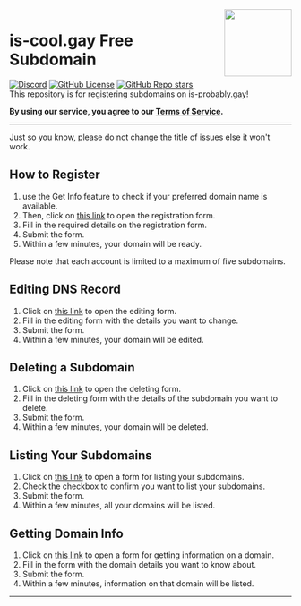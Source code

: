 <img src="https://cdn.jsdelivr.net/gh/googlei18n/noto-emoji/svg/emoji_u1f308.svg" align="right" width="120"/>

# is-cool.gay Free Subdomain  
[![Discord](https://img.shields.io/discord/891325967203729472?color=5865F2&label=discord&style=for-the-badge)](https://discord.gg/uQ4UXANnP2) [![GitHub License](https://img.shields.io/github/license/is-probably-gay/is-probably-gay?style=for-the-badge)](https://github.com/is-probably-gay/is-probably-gay/blob/main/LICENSE) [![GitHub Repo stars](https://img.shields.io/github/stars/is-probably-gay/is-probably-gay?style=for-the-badge)](https://github.com/is-probably-gay/is-probably-gay/stargazers)  
This repository is for registering subdomains on is-probably.gay!

**By using our service, you agree to our [Terms of Service](https://github.com/is-probably-gay/is-probably-gay/blob/main/TOS.md).**
* * *
Just so you know, please do not change the title of issues else it won't work.
## How to Register
1. use the Get Info feature to check if your preferred domain name is available.
2. Then, click on [this link](https://github.com/Aedotris/is-cool.gay/issues/new?template=register.yml&title=Register) to open the registration form.
3. Fill in the required details on the registration form.
4. Submit the form.
5. Within a few minutes, your domain will be ready.

Please note that each account is limited to a maximum of five subdomains.

## Editing DNS Record
1. Click on [this link](https://github.com/Aedotris/is-cool.gay/issues/new?template=edit.yml&title=Edit) to open the editing form.
2. Fill in the editing form with the details you want to change.
3. Submit the form.
4. Within a few minutes, your domain will be edited.

## Deleting a Subdomain
1. Click on [this link](https://github.com/Aedotris/is-cool.gay/issues/new?template=delete.yml&title=Delete) to open the deleting form.
2. Fill in the deleting form with the details of the subdomain you want to delete.
3. Submit the form.
4. Within a few minutes, your domain will be deleted.

## Listing Your Subdomains
1. Click on [this link](https://github.com/Aedotris/is-cool.gay/issues/new?template=list.yml&title=List) to open a form for listing your subdomains.
2. Check the checkbox to confirm you want to list your subdomains.
3. Submit the form.
4. Within a few minutes, all your domains will be listed.

## Getting Domain Info
1. Click on [this link](https://github.com/Aedotris/is-cool.gay/issues/new?template=get.yml&title=Get%20Info) to open a form for getting information on a domain.
2. Fill in the form with the domain details you want to know about.
3. Submit the form.
4. Within a few minutes, information on that domain will be listed.
* * *

